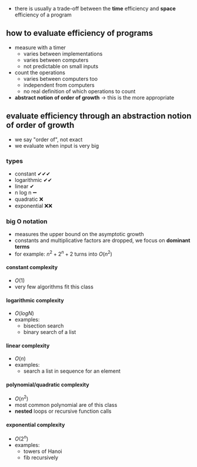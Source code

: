 - there is usually a trade-off between the **time** efficiency and **space** efficiency of a program
## how to evaluate efficiency of programs
- measure with a timer
	- varies between implementations
	- varies between computers
	- not predictable on small inputs
- count the operations
	- varies between computers too
	- independent from computers
	- no real definition of which operations to count
- **abstract notion of order of growth** -> this is the more appropriate
## evaluate efficiency through an abstraction notion of order of growth
- we say "order of", not exact
- we evaluate when input is very big
### types
- constant ✔✔✔
- logarithmic ✔✔
- linear ✔
- n log n ➖
- quadratic ❌
- exponential ❌❌
### big O notation
- measures the upper bound on the asymptotic growth
- constants and multiplicative factors are dropped, we focus on **dominant terms**
- for example: $n^2+2^n+2$ turns into $O(n^2)$
#### constant complexity
- $O(1)$
- very few algorithms fit this class
#### logarithmic complexity
- $O(logN)$
- examples:
	- bisection search
	- binary search of a list
#### linear complexity
- $O(n)$
- examples:
	- search a list in sequence for an element
#### polynomial/quadratic complexity
- $O(n^2)$
- most common polynomial are of this class
- **nested** loops or recursive function calls
#### exponential complexity
- $O(2^n)$
- examples:
	- towers of Hanoi
	- fib recursively